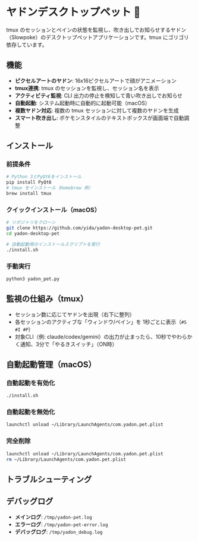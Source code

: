 # ヤドンデスクトップペット 🦦

tmux のセッションとペインの状態を監視し、吹き出しでお知らせするヤドン（Slowpoke）のデスクトップペットアプリケーションです。tmux にゴリゴリ依存しています。

## 機能

- **ピクセルアートのヤドン**: 16x16ピクセルアートで顔がアニメーション
- **tmux連携**: tmux のセッションを監視し、セッション名を表示
- **アクティビティ監視**: CLI 出力の停止を検知して青い吹き出しでお知らせ
- **自動起動**: システム起動時に自動的に起動可能（macOS）
- **複数ヤドン対応**: 複数の tmux セッションに対して複数のヤドンを生成
- **スマート吹き出し**: ポケモンスタイルのテキストボックスが画面端で自動調整

## インストール

### 前提条件

```bash
# Python 3とPyQt6をインストール
pip install PyQt6
# tmux をインストール（Homebrew 例）
brew install tmux
```

### クイックインストール（macOS）

```bash
# リポジトリをクローン
git clone https://github.com/yida/yadon-desktop-pet.git
cd yadon-desktop-pet

# 自動起動用のインストールスクリプトを実行
./install.sh
```

### 手動実行

```bash
python3 yadon_pet.py
```

## 監視の仕組み（tmux）

- セッション数に応じてヤドンを出現（右下に整列）
- 各セッションのアクティブな「ウィンドウ/ペイン」を 1秒ごとに表示（`#S #I #P`）
- 対象CLI（例: claude/codex/gemini）の出力が止まったら、10秒でやわらかく通知、3分で「やるきスイッチ」（ON時）

## 自動起動管理（macOS）

### 自動起動を有効化
```bash
./install.sh
```

### 自動起動を無効化
```bash
launchctl unload ~/Library/LaunchAgents/com.yadon.pet.plist
```

### 完全削除
```bash
launchctl unload ~/Library/LaunchAgents/com.yadon.pet.plist
rm ~/Library/LaunchAgents/com.yadon.pet.plist
```

## トラブルシューティング

## デバッグログ

- **メインログ**: `/tmp/yadon-pet.log`
- **エラーログ**: `/tmp/yadon-pet-error.log`
- **デバッグログ**: `/tmp/yadon_debug.log`
 
